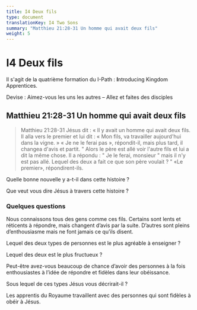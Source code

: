 ```yaml
---
title: I4 Deux fils
type: document
translationKey: I4 Two Sons
summary: "Matthieu 21:28-31 Un homme qui avait deux fils"
weight: 5
---
```

# I4 Deux fils

Il s'agit de la quatrième formation du I-Path : **I**ntroducing Kingdom Apprentices.

Devise : Aimez-vous les uns les autres – Allez et faites des disciples

## Matthieu 21:28-31 Un homme qui avait deux fils

>   Matthieu 21:28-31 Jésus dit : « Il y avait un homme qui avait deux fils. Il alla vers le premier et lui dit : « Mon fils, va travailler aujourd'hui dans la vigne. » « Je ne le ferai pas », répondit-il, mais plus tard, il changea d'avis et partit. " Alors le père est allé voir l'autre fils et lui a dit la même chose. Il a répondu : " Je le ferai, monsieur " mais il n'y est pas allé. Lequel des deux a fait ce que son père voulait ? " «Le premier», répondirent-ils.

Quelle bonne nouvelle y a-t-il dans cette histoire ?

Que veut vous dire Jésus à travers cette histoire ?

### Quelques questions

Nous connaissons tous des gens comme ces fils. Certains sont lents et réticents à répondre, mais changent d’avis par la suite. D’autres sont pleins d’enthousiasme mais ne font jamais ce qu’ils disent.

Lequel des deux types de personnes est le plus agréable à enseigner ?

Lequel des deux est le plus fructueux ?

Peut-être avez-vous beaucoup de chance d’avoir des personnes à la fois enthousiastes à l’idée de répondre et fidèles dans leur obéissance.

Sous lequel de ces types Jésus vous décrirait-il ?

Les apprentis du Royaume travaillent avec des personnes qui sont fidèles à obéir à Jésus.


